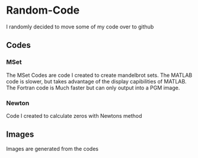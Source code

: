 # Random-Code
I randomly decided to move some of my code over to github
## Codes
### MSet
The MSet Codes are code I created to create mandelbrot sets. The MATLAB code is slower, but takes advantage of the display capibilities of MATLAB. The Fortran code is Much faster but can only output into a PGM image.
### Newton
Code I created to calculate zeros with Newtons method
## Images
Images are generated from the codes
